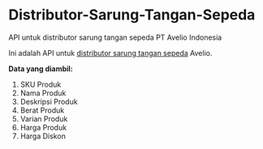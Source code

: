 # Distributor-Sarung-Tangan-Sepeda
API untuk distributor sarung tangan sepeda PT Avelio Indonesia

Ini adalah API untuk [distributor sarung tangan sepeda](https://avelio.com/distributor-sarung-tangan-sepeda/) Avelio.

**Data yang diambil:**

 1. SKU Produk 
 2. Nama Produk 
 3. Deskripsi Produk 
 4. Berat Produk 
 5. Varian Produk
 6. Harga Produk 
 7. Harga Diskon
